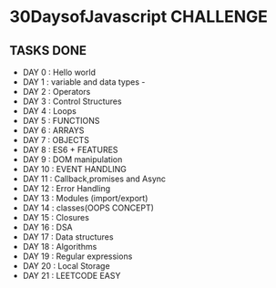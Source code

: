 
# 30DaysofJavascript CHALLENGE

## TASKS DONE

- DAY 0 : Hello world 
- DAY 1 : variable and data types -
- DAY 2 : Operators 
- DAY 3 : Control Structures 
- DAY 4 : Loops 
- DAY 5 : FUNCTIONS 
- DAY 6 : ARRAYS 
- DAY 7 : OBJECTS 
- DAY 8 : ES6 + FEATURES 
- DAY 9 : DOM manipulation 
- DAY 10 : EVENT HANDLING
- DAY 11 : Callback,promises and Async
- DAY 12 : Error Handling
- DAY 13 : Modules (import/export)
- DAY 14 : classes(OOPS CONCEPT)
- DAY 15 : Closures
- DAY 16 : DSA
- DAY 17 : Data structures
- DAY 18 :  Algorithms
- DAY 19 : Regular expressions
- DAY 20 : Local Storage
- DAY 21 : LEETCODE EASY 